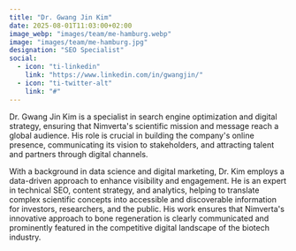 ```yaml
---
title: "Dr. Gwang Jin Kim"
date: 2025-08-01T11:03:00+02:00
image_webp: "images/team/me-hamburg.webp"
image: "images/team/me-hamburg.jpg"
designation: "SEO Specialist"
social:
  - icon: "ti-linkedin"
    link: "https://www.linkedin.com/in/gwangjin/"
  - icon: "ti-twitter-alt"
    link: "#"
---
```


Dr. Gwang Jin Kim is a specialist in search engine optimization and digital strategy, ensuring that Nimverta's scientific mission and message reach a global audience. His role is crucial in building the company's online presence, communicating its vision to stakeholders, and attracting talent and partners through digital channels.

With a background in data science and digital marketing, Dr. Kim employs a data-driven approach to enhance visibility and engagement. He is an expert in technical SEO, content strategy, and analytics, helping to translate complex scientific concepts into accessible and discoverable information for investors, researchers, and the public. His work ensures that Nimverta's innovative approach to bone regeneration is clearly communicated and prominently featured in the competitive digital landscape of the biotech industry.
